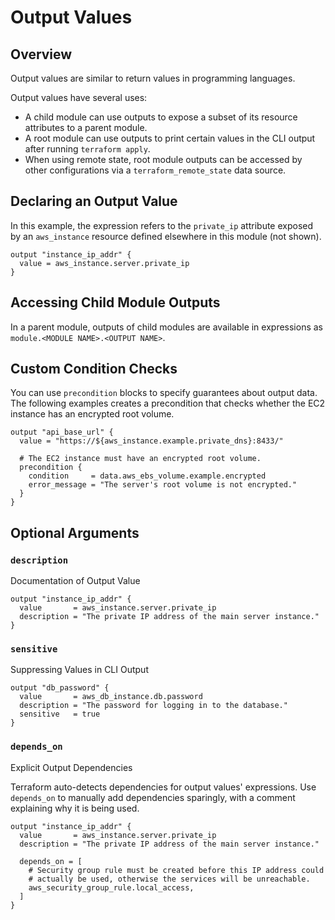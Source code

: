 # Output Values

## Overview

Output values are similar to return values in programming languages.

Output values have several uses:

- A child module can use outputs to expose a subset of its resource attributes
  to a parent module.
- A root module can use outputs to print certain values in the CLI output after
  running `terraform apply`.
- When using remote state, root module outputs can be accessed by other configurations via a `terraform_remote_state` data source.


## Declaring an Output Value

In this example, the expression refers to the `private_ip` attribute exposed by an `aws_instance` resource defined elsewhere in this module (not shown).

```hcl
output "instance_ip_addr" {
  value = aws_instance.server.private_ip
}
```


## Accessing Child Module Outputs

In a parent module, outputs of child modules are available in expressions as `module.<MODULE NAME>.<OUTPUT NAME>`.


## Custom Condition Checks

You can use `precondition` blocks to specify guarantees about output data. The following examples creates a precondition that checks whether the EC2 instance has an encrypted root volume.

```hcl
output "api_base_url" {
  value = "https://${aws_instance.example.private_dns}:8433/"

  # The EC2 instance must have an encrypted root volume.
  precondition {
    condition     = data.aws_ebs_volume.example.encrypted
    error_message = "The server's root volume is not encrypted."
  }
}
```


## Optional Arguments

### `description`

Documentation of Output Value

```hcl
output "instance_ip_addr" {
  value       = aws_instance.server.private_ip
  description = "The private IP address of the main server instance."
}
```

### `sensitive`

Suppressing Values in CLI Output

```hcl
output "db_password" {
  value       = aws_db_instance.db.password
  description = "The password for logging in to the database."
  sensitive   = true
}
```


### `depends_on`

Explicit Output Dependencies

Terraform auto-detects dependencies for output values' expressions. Use `depends_on` to manually add dependencies sparingly, with a comment explaining why it is being used.

```hcl
output "instance_ip_addr" {
  value       = aws_instance.server.private_ip
  description = "The private IP address of the main server instance."

  depends_on = [
    # Security group rule must be created before this IP address could
    # actually be used, otherwise the services will be unreachable.
    aws_security_group_rule.local_access,
  ]
}
```
